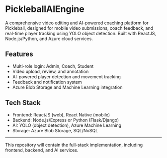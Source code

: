 # PickleballAIEngine

A comprehensive video editing and AI-powered coaching platform for Pickleball, designed for mobile video submissions, coach feedback, and real-time player tracking using YOLO object detection. Built with ReactJS, Node.js/Python, and Azure cloud services.

## Features
- Multi-role login: Admin, Coach, Student
- Video upload, review, and annotation
- AI-powered player detection and movement tracking
- Feedback and notification system
- Azure Blob Storage and Machine Learning integration

## Tech Stack
- Frontend: ReactJS (web), React Native (mobile)
- Backend: Node.js/Express or Python (Flask/Django)
- AI: YOLO (object detection), Azure Machine Learning
- Storage: Azure Blob Storage, SQL/NoSQL

---

This repository will contain the full-stack implementation, including frontend, backend, and AI services. 